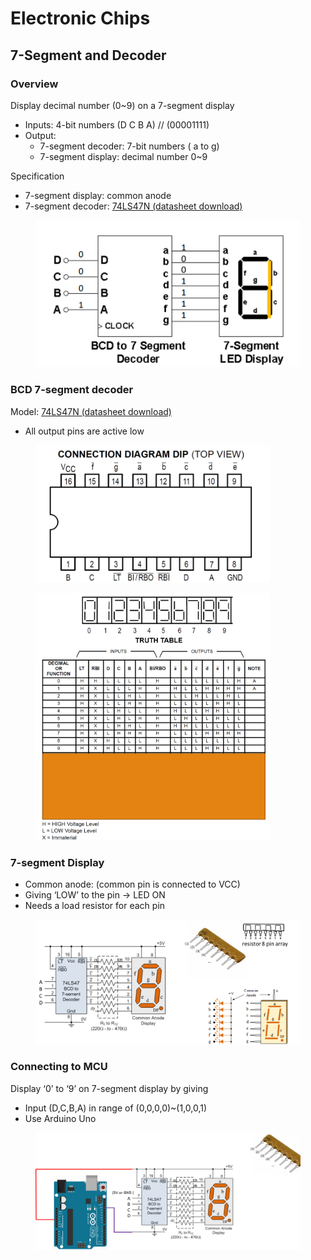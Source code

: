 # Electronic Chips

## 7-Segment and Decoder

### Overview

Display decimal number (0\~9) on a 7-segment display

* Inputs: 4-bit numbers (D C B A) // (00001111)&#x20;
* Output:&#x20;
  * 7-segment decoder: 7-bit numbers ( a to g)
  * &#x20;7-segment display: decimal number 0\~9



Specification

* &#x20;7-segment display: common anode
* &#x20;7-segment decoder: [74LS47N (datasheet download)](https://pdf1.alldatasheet.com/datasheet-pdf/download/5724/MOTOROLA/SN74LS47N.html)



<figure><img src="../../.gitbook/assets/image.png" alt=""><figcaption></figcaption></figure>

### BCD 7-segment decoder

Model: [74LS47N (datasheet download)](https://pdf1.alldatasheet.com/datasheet-pdf/download/5724/MOTOROLA/SN74LS47N.html)

* All output pins are active low

<figure><img src="../../.gitbook/assets/image (1).png" alt="" width="375"><figcaption></figcaption></figure>

<figure><img src="../../.gitbook/assets/image (2).png" alt="" width="375"><figcaption></figcaption></figure>



### 7-segment Display

* Common anode:  (common pin is connected to VCC)
* Giving ‘LOW’  to the pin ->  LED ON
* Needs a load resistor for each pin

<figure><img src="../../.gitbook/assets/image (3).png" alt=""><figcaption></figcaption></figure>



### Connecting to MCU

Display ‘0’ to ‘9’ on 7-segment display by giving&#x20;

* Input (D,C,B,A) in range of (0,0,0,0)\~(1,0,0,1)
* Use Arduino Uno

<figure><img src="../../.gitbook/assets/image (4).png" alt=""><figcaption></figcaption></figure>

